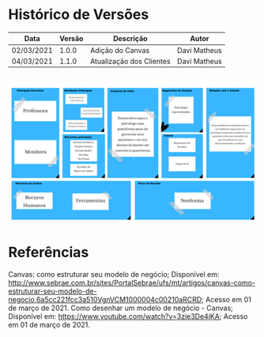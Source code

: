 # Histórico de Versões

Data|Versão|Descrição|Autor
-|-|-|-
02/03/2021|1.0.0|Adição do Canvas| Davi Matheus|
04/03/2021|1.1.0|Atualização dos Clientes| Davi Matheus|

<p align = "center"> &emsp;&emsp; <img src="./assets/images/Canva.png" /> </p>


# Referências

Canvas: como estruturar seu modelo de negócio; Disponível em: http://www.sebrae.com.br/sites/PortalSebrae/ufs/mt/artigos/canvas-como-estruturar-seu-modelo-de-negocio,6a5cc221fcc3a510VgnVCM1000004c00210aRCRD; Acesso em 01 de março de 2021.
Como desenhar um modelo de negócio - Canvas; Disponível em: https://www.youtube.com/watch?v=3zie3De4jKA; Acesso em 01 de março de 2021.
